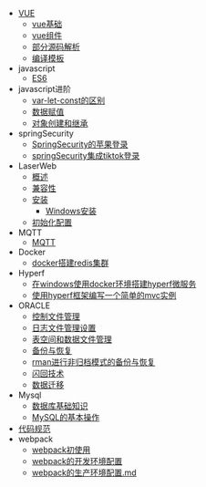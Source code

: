 - [VUE](vue/vue源码学习.md)
  - [vue基础](vue/vue基础.md)
  - [vue组件](vue/vue组件.md)
  - [部分源码解析](vue/部分源码解析.md)
  - [编译模板](vue/编译模板.md)
- javascript
  - [ES6](javascript/es6/es6.md)
- javascript进阶
  - [var-let-const的区别](javascript/js%E8%BF%9B%E9%98%B6/../js进阶/var-let-const的区别.md)
  - [数据赋值](javascript/js进阶/数据赋值.md)
  - [对象创建和继承](javascript/js进阶/对象的创建和继承.md)
- springSecurity
  - [SpringSecurity的苹果登录](springSecurity/SpringSecurity的苹果登录.md)
  - [springSecurity集成tiktok登录](springSecurity/springSecurity集成tiktok登录.md)
- LaserWeb
  - [概述](Laser-Web/概述.md)
  - [兼容性](Laser-Web/兼容性.md)
  - [安装](Laser-Web/安装.md)
    - [Windows安装](Laser-Web/Windows安装.md)
  - [初始化配置](Laser-Web/初始化配置.md)
- MQTT
  - [MQTT](MQTT/mqtt.md)
- Docker
  - [docker搭建redis集群](redis/docker搭建redis集群.md)
- Hyperf
  - [在windows使用docker环境搭建hyperf微服务](hyperf/在windows使用docker环境搭建hyperf微服务.md)
  - [使用hyperf框架编写一个简单的mvc实例](hyperf/使用hyperf框架编写一个简单的mvc实例.md)
- ORACLE
  - [控制文件管理](oracle/控制文件管理.md)
  - [日志文件管理设置](oracle/日志文件管理设置.md)
  - [表空间和数据文件管理](oracle/表空间和数据文件管理.md)
  - [备份与恢复](oracle/备份与恢复.md)
  - [rman进行非归档模式的备份与恢复](oracle/rman进行非归档模式的备份与恢复.md)
  - [闪回技术](oracle/闪回技术.md)
  - [数据迁移](oracle/数据迁移.md)
- Mysql
  - [数据库基础知识](mysql/数据库基础知识.md)
  - [MySQL的基本操作](mysql/MySQL的基本操作.md)
- [代码规范](code-specification/specification.md)
- webpack
  - [webpack初使用](./webpack/webpack初使用.md)
  - [webpack的开发环境配置](./webpack/webpack的开发环境配置.md)
  - [webpack的生产环境配置.md](./webpack/webpack的生产环境配置.md)